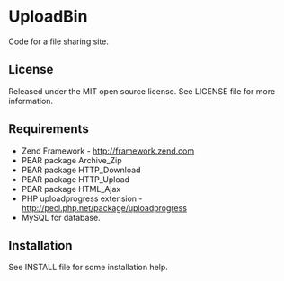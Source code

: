 UploadBin
=========

Code for a file sharing site.


License
-------
Released under the MIT open source license. See LICENSE file for more information.


Requirements
------------

 * Zend Framework - http://framework.zend.com
 * PEAR package Archive_Zip
 * PEAR package HTTP_Download
 * PEAR package HTTP_Upload
 * PEAR package HTML_Ajax
 * PHP uploadprogress extension - http://pecl.php.net/package/uploadprogress
 * MySQL for database.


Installation
------------
See INSTALL file for some installation help.

